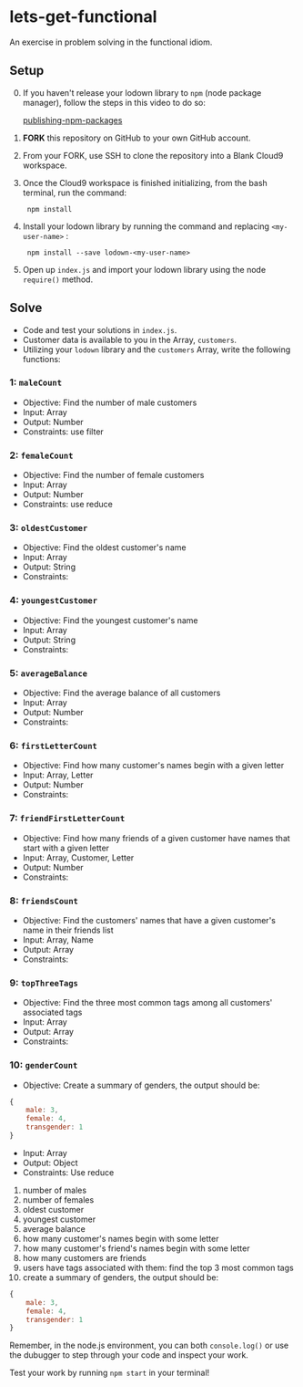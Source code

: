 # lets-get-functional

An exercise in problem solving in the functional idiom.

## Setup

0. If you haven't release your lodown library to `npm` (node package manager), follow the steps in this video to do so:

    [publishing-npm-packages](https://docs.npmjs.com/getting-started/publishing-npm-packages)


1. **FORK** this repository on GitHub to your own GitHub account.

2. From your FORK, use SSH to clone the repository into a Blank Cloud9 workspace.

3. Once the Cloud9 workspace is finished initializing, from the bash terminal, run the command:

        npm install

4. Install your lodown library by running the command and replacing `<my-user-name>` :

        npm install --save lodown-<my-user-name>

5. Open up `index.js` and import your lodown library using the node `require()` method.

## Solve

- Code and test your solutions in `index.js`.
- Customer data is available to you in the Array, `customers`.
- Utilizing your `lodown` library and the `customers` Array, write the following functions:

### 1: `maleCount`
- Objective: Find the number of male customers
- Input: Array
- Output: Number
- Constraints: use filter

### 2: `femaleCount`
- Objective: Find the number of female customers
- Input: Array
- Output: Number
- Constraints: use reduce

### 3: `oldestCustomer`
- Objective: Find the oldest customer's name
- Input: Array
- Output: String
- Constraints:

### 4: `youngestCustomer`
- Objective: Find the youngest customer's name
- Input: Array
- Output: String
- Constraints:

### 5: `averageBalance`
- Objective: Find the average balance of all customers
- Input: Array
- Output: Number
- Constraints:

### 6: `firstLetterCount`
- Objective: Find how many customer's names begin with a given letter
- Input: Array, Letter
- Output: Number
- Constraints:

### 7: `friendFirstLetterCount`
- Objective: Find how many friends of a given customer have names that start with a given letter
- Input: Array, Customer, Letter
- Output: Number
- Constraints:

### 8: `friendsCount`
- Objective: Find the customers' names that have a given customer's name in their friends list
- Input: Array, Name
- Output: Array
- Constraints:

### 9: `topThreeTags`
- Objective: Find the three most common tags among all customers' associated tags
- Input: Array
- Output: Array
- Constraints:

### 10: `genderCount`
- Objective: Create a summary of genders, the output should be:
```javascript
{
    male: 3,
    female: 4,
    transgender: 1
}
```
- Input: Array
- Output: Object
- Constraints: Use reduce

1. number of males
2. number of females
3. oldest customer
4. youngest customer
5. average balance
6. how many customer's names begin with some letter
7. how many customer's friend's names begin with some letter
8. how many customers are friends
9. users have tags associated with them: find the top 3 most common tags
10. create a summary of genders, the output should be:

```javascript
{
    male: 3,
    female: 4,
    transgender: 1
}
```

Remember, in the node.js environment, you can both `console.log()` or use the dubugger to step through your code and inspect your work.

Test your work by running `npm start` in your terminal!
